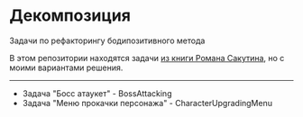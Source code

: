 # Декомпозиция
Задачи по рефакторингу бодипозитивного метода

В этом репозитории находятся задачи [из книги Романа Сакутина](http://csharpbook.sakutin.ru/), но с моими вариантами решения.

***

* Задача "Босс атаукет" - BossAttacking
* Задача "Меню прокачки персонажа" - CharacterUpgradingMenu
